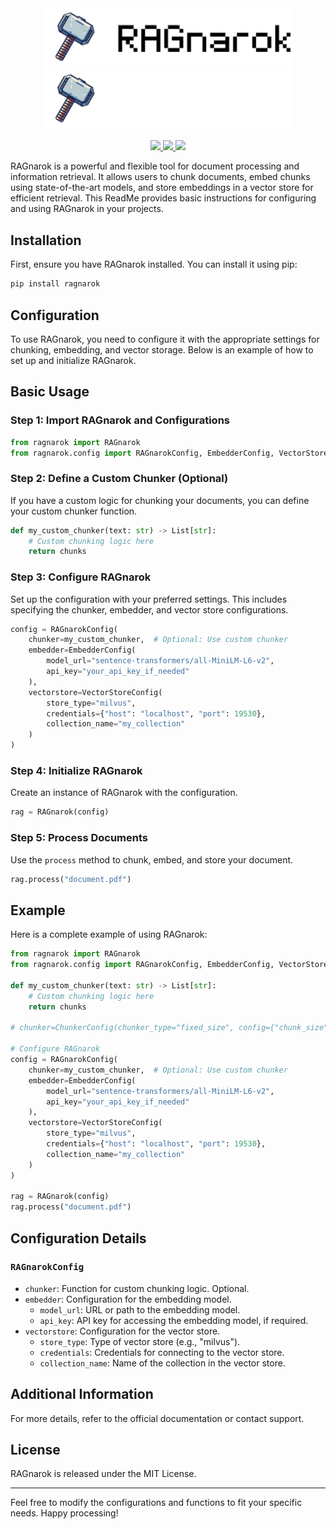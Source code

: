 <div align="center">
 <img src="assets/logo_black.png#gh-light-mode-only" width="400px">
 <img src="assets/logo_white.png#gh-dark-mode-only" width="400px">
</div>

<p align="center">
  <a href="https://twitter.com/propulsion_ai">
    <img src="https://img.shields.io/badge/twitter-black?logo=x"/>
  </a>
  <a href="https://www.linkedin.com/company/propulsionhq">
    <img src="https://img.shields.io/badge/linkedin-blue?logo=linkedin"/>
  </a>
  <a href="https://discord.gg/J4RF7phwYN">
  <img src="https://img.shields.io/badge/Discord-7289DA?&logo=discord&logoColor=white"/>
  </a>
</p>


RAGnarok is a powerful and flexible tool for document processing and information retrieval. It allows users to chunk documents, embed chunks using state-of-the-art models, and store embeddings in a vector store for efficient retrieval. This ReadMe provides basic instructions for configuring and using RAGnarok in your projects.

## Installation
First, ensure you have RAGnarok installed. You can install it using pip:

```bash
pip install ragnarok
```

## Configuration
To use RAGnarok, you need to configure it with the appropriate settings for chunking, embedding, and vector storage. Below is an example of how to set up and initialize RAGnarok.

## Basic Usage

### Step 1: Import RAGnarok and Configurations

```python
from ragnarok import RAGnarok
from ragnarok.config import RAGnarokConfig, EmbedderConfig, VectorStoreConfig
```

### Step 2: Define a Custom Chunker (Optional)
If you have a custom logic for chunking your documents, you can define your custom chunker function.

```python
def my_custom_chunker(text: str) -> List[str]:
    # Custom chunking logic here
    return chunks
```

### Step 3: Configure RAGnarok
Set up the configuration with your preferred settings. This includes specifying the chunker, embedder, and vector store configurations.

```python
config = RAGnarokConfig(
    chunker=my_custom_chunker,  # Optional: Use custom chunker
    embedder=EmbedderConfig(
        model_url="sentence-transformers/all-MiniLM-L6-v2",
        api_key="your_api_key_if_needed"
    ),
    vectorstore=VectorStoreConfig(
        store_type="milvus",
        credentials={"host": "localhost", "port": 19530},
        collection_name="my_collection"
    )
)
```

### Step 4: Initialize RAGnarok
Create an instance of RAGnarok with the configuration.

```python
rag = RAGnarok(config)
```

### Step 5: Process Documents
Use the `process` method to chunk, embed, and store your document.

```python
rag.process("document.pdf")
```

## Example
Here is a complete example of using RAGnarok:

```python
from ragnarok import RAGnarok
from ragnarok.config import RAGnarokConfig, EmbedderConfig, VectorStoreConfig

def my_custom_chunker(text: str) -> List[str]:
    # Custom chunking logic here
    return chunks

# chunker=ChunkerConfig(chunker_type="fixed_size", config={"chunk_size": 1000, "overlap": 100}),

# Configure RAGnarok
config = RAGnarokConfig(
    chunker=my_custom_chunker,  # Optional: Use custom chunker
    embedder=EmbedderConfig(
        model_url="sentence-transformers/all-MiniLM-L6-v2",
        api_key="your_api_key_if_needed"
    ),
    vectorstore=VectorStoreConfig(
        store_type="milvus",
        credentials={"host": "localhost", "port": 19530},
        collection_name="my_collection"
    )
)

rag = RAGnarok(config)
rag.process("document.pdf")
```

## Configuration Details

### `RAGnarokConfig`
- `chunker`: Function for custom chunking logic. Optional.
- `embedder`: Configuration for the embedding model.
  - `model_url`: URL or path to the embedding model.
  - `api_key`: API key for accessing the embedding model, if required.
- `vectorstore`: Configuration for the vector store.
  - `store_type`: Type of vector store (e.g., "milvus").
  - `credentials`: Credentials for connecting to the vector store.
  - `collection_name`: Name of the collection in the vector store.

## Additional Information
For more details, refer to the official documentation or contact support.

## License
RAGnarok is released under the MIT License.

---

Feel free to modify the configurations and functions to fit your specific needs. Happy processing!
